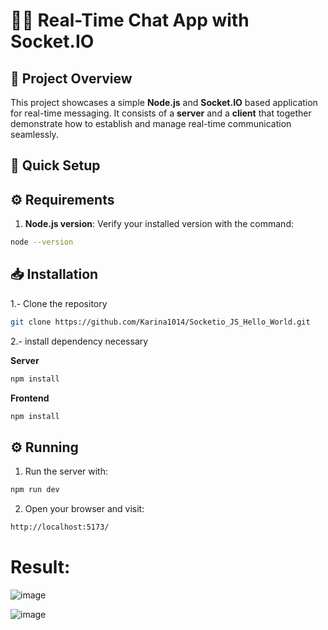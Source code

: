 # 🚀🔗 Real-Time Chat App with Socket.IO
## 📝 Project Overview
This project showcases a simple **Node.js** and **Socket.IO** based application for real-time messaging. It consists of a **server** and a **client** that together demonstrate how to establish and manage real-time communication seamlessly.



## 🌟 Quick Setup
## ⚙️ Requirements
1. **Node.js version**: Verify your installed version with the command:
```sh
node --version
```

## 📥 Installation
1.- Clone the repository

   ```sh
   git clone https://github.com/Karina1014/Socketio_JS_Hello_World.git
  ```
2.- install dependency necessary

**Server**
   ```sh
  npm install
  ```
**Frontend**
   ```sh
   npm install
  ```
## ⚙️ Running
1. Run the server with:
```sh
npm run dev
```
2. Open your browser and visit:
```sh
http://localhost:5173/
```
# Result:
![image](https://github.com/user-attachments/assets/c6599297-fe03-48d1-89f5-3db6c9abf85c)

![image](https://github.com/user-attachments/assets/029b1d2b-ea83-437e-a314-108563aeb188)
